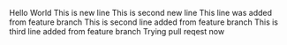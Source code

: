 Hello
World
This is new line
This is second new line
This line was added from feature branch
This is second line added from feature branch
This is third line added from feature branch
Trying pull reqest now
